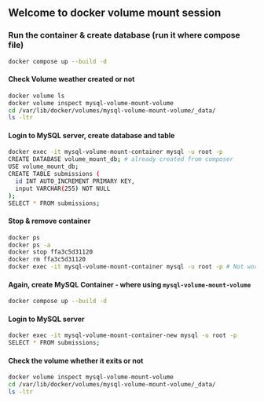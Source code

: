 ## Welcome to docker volume mount session

### Run the container & create database (run it where compose file)

```bash
docker compose up --build -d
```

#### Check Volume weather created or not

```bash
docker volume ls
docker volume inspect mysql-volume-mount-volume
cd /var/lib/docker/volumes/mysql-volume-mount-volume/_data/
ls -ltr
```

#### Login to MySQL server, create database and table

```bash
docker exec -it mysql-volume-mount-container mysql -u root -p
CREATE DATABASE volume_mount_db; # already created from composer
USE volume_mount_db;
CREATE TABLE submissions (
  id INT AUTO_INCREMENT PRIMARY KEY,
  input VARCHAR(255) NOT NULL
);
SELECT * FROM submissions;
```

#### Stop & remove container

```bash
docker ps
docker ps -a
docker stop ffa3c5d31120
docker rm ffa3c5d31120
docker exec -it mysql-volume-mount-container mysql -u root -p # Not working due container not exits now
```

#### Again, create MySQL Container - where using `mysql-volume-mount-volume`

```bash
docker compose up --build -d
```

#### Login to MySQL server

```bash
docker exec -it mysql-volume-mount-container-new mysql -u root -p
SELECT * FROM submissions;
```

#### Check the volume whether it exits or not

```bash
docker volume inspect mysql-volume-mount-volume
cd /var/lib/docker/volumes/mysql-volume-mount-volume/_data/
ls -ltr
```